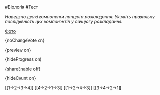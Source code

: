 #Біологія #Тест

*Наведено деякі компоненти ланцюга розкладання: Укажіть правильну послідовність цих компонентів у ланцюгу розкладання.*

[Фото](https://zno.osvita.ua//doc/images/znotest/81/8115/40.jpg)

{noChangeVote on}

{preview on}

{hideProgress on}

{shareEnable off}

{hideCount on}

[[1→2→3→4]]
[[4→2→1→3]]
[[1→2→4→3]]
[[3→4→2→1]]
